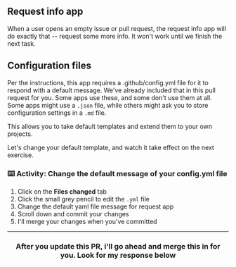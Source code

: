 ## Request info app
When a user opens an empty issue or pull request, the request info app will do exactly that -- request some more info. It won't work until we finish the next task.

## Configuration files
Per the instructions, this app requires a .github/config.yml file for it to respond with a default message. We've already included that in this pull request for you. Some apps use these, and some don't use them at all. Some apps might use a `.json` file, while others might ask you to store configuration settings in a `.md` file.

This allows you to take default templates and extend them to your own projects.

Let's change your default template, and watch it take effect on the next exercise.

### :keyboard: Activity: Change the default message of your config.yml file
  1. Click on the **Files changed** tab
  1. Click the small grey pencil to edit the `.yml` file
  1. Change the default yaml file message for request app
  1. Scroll down and commit your changes
  1. I'll merge your changes when you've committed

<hr>
<h3 align="center">After you update this PR, i'll go ahead and merge this in for you. Look for my response below</h3>
